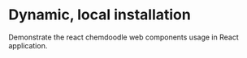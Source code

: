 # Dynamic, local installation

Demonstrate the react chemdoodle web components usage in React application.
